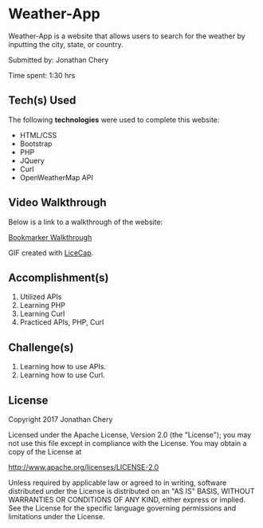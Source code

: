# Weather-App
Weather-App is a website that allows users to search for the weather by inputting the city, state, or country.

Submitted by: Jonathan Chery

Time spent: 1:30 hrs

## Tech(s) Used

The following **technologies** were used to complete this website:

* HTML/CSS
* Bootstrap
* PHP
* JQuery
* Curl
* OpenWeatherMap API

## Video Walkthrough 

Below is a link to a walkthrough of the website:

<a href= 'http://i.imgur.com/2sYC2Dp.gifv' title='Video Walkthrough' alt='Video Walkthrough'> Bookmarker Walkthrough</a>

GIF created with [LiceCap](http://www.cockos.com/licecap/).

## Accomplishment(s)

1) Utilized APIs 
2) Learning PHP 
3) Learning Curl
2) Practiced APIs, PHP, Curl

## Challenge(s)

1) Learning how to use APIs.
2) Learning how to use Curl.


## License

Copyright 2017 Jonathan Chery

Licensed under the Apache License, Version 2.0 (the "License");
you may not use this file except in compliance with the License.
You may obtain a copy of the License at

http://www.apache.org/licenses/LICENSE-2.0

Unless required by applicable law or agreed to in writing, software
distributed under the License is distributed on an "AS IS" BASIS,
WITHOUT WARRANTIES OR CONDITIONS OF ANY KIND, either express or implied.
See the License for the specific language governing permissions and
limitations under the License.